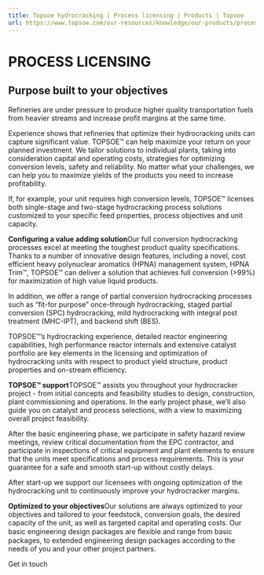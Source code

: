 ```yaml
---
title: Topsoe hydrocracking | Process licensing | Products | Topsoe
url: https://www.topsoe.com/our-resources/knowledge/our-products/process-licensing/topsoe-hydrocracking#main-content
---
```


# PROCESS LICENSING

## Purpose built to your objectives

Refineries are under pressure to produce higher quality transportation fuels from heavier streams and increase profit margins at the same time.

Experience shows that refineries that optimize their hydrocracking units can capture significant value. TOPSOE™ can help maximize your return on your planned investment. We tailor solutions to individual plants, taking into consideration capital and operating costs, strategies for optimizing conversion levels, safety and reliability. No matter what your challenges, we can help you to maximize yields of the products you need to increase profitability.

If, for example, your unit requires high conversion levels, TOPSOE™ licenses both single-stage and two-stage hydrocracking process solutions customized to your specific feed properties, process objectives and unit capacity.

**Configuring a value adding solution**Our full conversion hydrocracking processes excel at meeting the toughest product quality specifications. Thanks to a number of innovative design features, including a novel, cost efficient heavy polynuclear aromatics (HPNA) management system, HPNA Trim™, TOPSOE™ can deliver a solution that achieves full conversion (>99%) for maximization of high value liquid products.

In addition, we offer a range of partial conversion hydrocracking processes such as “fit-for purpose” once-through hydrocracking, staged partial conversion (SPC) hydrocracking, mild hydrocracking with integral post treatment (MHC-IPT), and backend shift (BES).

TOPSOE™’s hydrocracking experience, detailed reactor engineering capabilities, high performance reactor internals and extensive catalyst portfolio are key elements in the licensing and optimization of hydrocracking units with respect to product yield structure, product properties and on-stream efficiency.

**TOPSOE™ support**TOPSOE™ assists you throughout your hydrocracker project - from initial concepts and feasibility studies to design, construction, plant commissioning and operations. In the early project phase, we’ll also guide you on catalyst and process selections, with a view to maximizing overall project feasibility.

After the basic engineering phase, we participate in safety hazard review meetings, review critical documentation from the EPC contractor, and participate in inspections of critical equipment and plant elements to ensure that the units meet specifications and process requirements. This is your guarantee for a safe and smooth start-up without costly delays.

After start-up we support our licensees with ongoing optimization of the hydrocracking unit to continuously improve your hydrocracker margins.

**Optimized to your objectives**Our solutions are always optimized to your objectives and tailored to your feedstock, conversion goals, the desired capacity of the unit, as well as targeted capital and operating costs. Our basic engineering design packages are ﬂexible and range from basic packages, to extended engineering design packages according to the needs of you and your other project partners.

Get in touch